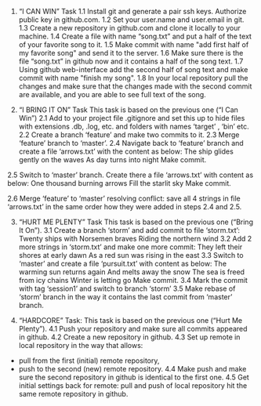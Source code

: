 1.	“I CAN WIN” Task
1.1	Install git and generate a pair ssh keys. Authorize public key in github.com.
1.2	Set your user.name and user.email in git.
1.3	Create a new repository in github.com and clone it locally to your machine.
1.4	Create a file with name “song.txt” and put a half of the text of your favorite song to it.
1.5	Make commit with name "add first half of my favorite song" and send it to the server.
1.6	Make sure there is the file “song.txt” in github now and it contains a half of the song text.
1.7	Using github web-interface add the second half of song text and make commit with name "finish my song".
1.8	In your local repository pull the changes and make sure that the changes made with the second commit are available, and you are able to see full text of the song. 

2.	“I BRING IT ON” Task
This task is based on the previous one (“I Can Win”)
2.1	Add to your project file .gitignore and set this up to hide files with extensions .db, .log, etc. and folders with names ‘target’ , ‘bin’ etc.
2.2	Create a branch ‘feature’ and make two commits to it.
2.3	Merge ‘feature’ branch to ‘master’.
2.4	Navigate back to ‘feature’ branch and create a file ‘arrows.txt’ with the content as below:
The ship glides gently on the waves
As day turns into night
Make commit.

2.5	Switch to ‘master’ branch. Create there a file ‘arrows.txt’ with content as below:
One thousand burning arrows
Fill the starlit sky
Make commit.

2.6	Merge ‘feature’ to ‘master’ resolving conflict: save all 4 strings in file ‘arrows.txt’ in the same order  how they were added in steps 2.4 and 2.5.



3.	“HURT ME PLENTY” Task
This task is based on the previous one (“Bring It On”).
3.1	Create a branch ‘storm’ and add commit to file ‘storm.txt’:
Twenty ships with Norsemen braves
Riding the northern wind
3.2	Add 2 more strings in ‘storm.txt’ and make one more commit:
They left their shores at early dawn
As a red sun was rising in the east
3.3	Switch to ‘master’ and create a file ‘pursuit.txt’ with content as below:
The warming sun returns again
And melts away the snow
The sea is freed from icy chains
Winter is letting go
Make commit.
3.4	Mark the commit with tag ‘session1’ and switch to branch ‘storm’
3.5	Make rebase of ‘storm’ branch in the way it contains the last commit from ‘master’ branch.

4.	“HARDCORE” Task:
This task is based on the previous one (“Hurt Me Plenty”).
4.1	Push your repository and make sure all commits appeared in github.
4.2	Create a new repository in github.
4.3	Set up remote in local repository in the way that allows:
- pull from the first (initial) remote repository, 
- push to the second (new) remote repository.
4.4	Make push and make sure the second repository in github is identical to the first one.
4.5	Get initial settings back for remote: pull and push of local repository hit the same remote repository in github.
